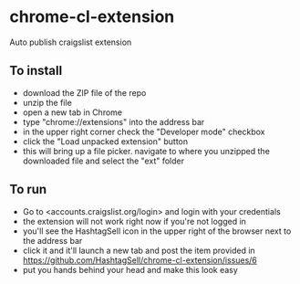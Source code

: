 # chrome-cl-extension
Auto publish craigslist extension

## To install
 * download the ZIP file of the repo
 * unzip the file
 * open a new tab in Chrome
 * type "chrome://extensions" into the address bar
 * in the upper right corner check the "Developer mode" checkbox
 * click the "Load unpacked extension" button
  * this will bring up a file picker. navigate to where you unzipped the downloaded file and select the "ext" folder
  
## To run
 * Go to <accounts.craigslist.org/login> and login with your credentials
  * the extension will not work right now if you're not logged in
 * you'll see the HashtagSell icon in the upper right of the browser next to the address bar
 * click it and it'll launch a new tab and post the item provided in <https://github.com/HashtagSell/chrome-cl-extension/issues/6>
 * put you hands behind your head and make this look easy
